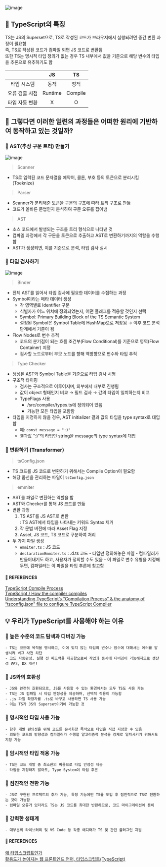 ![image](https://github.com/JeongwooHam/FE_Study_Logs/assets/123251211/e87b7658-ce2f-4e7f-9e67-bfadf83350ea)

## 🤖 TypeScript의 특징

TS는 JS의 Superset으로, TS로 작성된 코드가 브라우저에서 실행되려면 중간 변환 과정이 필요함 <br/> 즉, TS로 작성된 코드가 컴파일 되면 JS 코드로 변환됨 <br/> 또한 TS는 명시적 타입 정의가 없는 경우 TS 내부에서 값을 기준으로 해당 변수의 타입을 추론으로 유추하기도 함

|                |   JS    |   TS    |
| :------------: | :-----: | :-----: |
|  타입 시스템   |  동적   |  정적   |
| 오류 검출 시점 | Runtime | Compile |
| 타입 자동 변환 |    X    |    O    |

## 🤔 그렇다면 이러한 일련의 과정들은 어떠한 원리에 기반하여 동작하고 있는 것일까?

### 🪸 AST(추상 구문 트리) 만들기

![image](https://github.com/JeongwooHam/FE_Study_Logs/assets/123251211/8adcf406-c003-43dd-9a8d-968da5450979)

> Scanner

- TS로 입력된 코드 문자열을 예약어, 콜론, 부호 등의 토큰으로 분리시킴 (Toeknize)

> Parser

- Scanner가 분리해준 토큰을 구문의 구조에 따라 트리 구조로 만듦
- 코드가 올바른 문법인지 분석하여 구문 오류를 잡아냄

> AST

- 소스 코드에서 발생되는 구조를 트리 형식으로 나타낸 것
- 컴파일 과정에서 각 구문을 토큰으로 추출하고 AST로 변환하기까지의 역할을 수행함
- AST가 생성되면, 이를 기준으로 분석, 타입 검사 실시

### 🧐 타입 검사하기

![image](https://github.com/JeongwooHam/FE_Study_Logs/assets/123251211/45a78798-a51c-48d5-af8f-0e4586a3f46a)

> Binder

- 전체 AST를 읽어서 타입 검사에 필요한 데이터를 수집하는 과정
- Symbol이라는 메타 데이터 생성
  - 각 영역별로 Identifier 구분
  - 식별자가 어느 위치에 정의되었는지, 어떤 플래그를 적용할 것인지 선택
  - Symbol: Primary Building Block of the TS Semantic System
  - 설정된 Symbol은 Symbol Table에 HashMap으로 저장됨 → 이후 코드 분석 단계에서 기준이 됨
- Flow Nodes로 변수 추적
  - 코드의 분기점이 되는 흐름 조건부(Flow Conditional)를 기준으로 영역(Flow Container) 지정
  - 검사할 노드로부터 부모 노드를 향해 역방향으로 변수와 타입 추적

> Type Checker

- 생성된 AST와 Symbol Table을 기준으로 타입 검사 시행
- 구조적 타이핑
  - 검사는 구조적으로 이루어지며, 외부에서 내부로 진행됨
  - 값이 object 형태인지 비교 → 필드 검사 → 값의 타입이 일치하는지 비교
  - TypeFlags 사용
    - /src/compiler/types.ts에 정의되어 있음
    - 가능한 모든 타입을 포함함
- 타입을 지정하지 않을 경우, AST initializer 결과 값의 타입을 type syntax로 대입함
  - 예: <code>const message = ":)"</code>
  - 결과값 ":)"의 타입인 string을 message의 type syntax에 대입

### 🤖 변환하기 (Transformer)

> tsConfig.json

- TS 코드를 JS 코드로 변환하기 위해서는 Compile Option이 필요함
- 해당 옵션을 관리하는 파일이 <code>tsConfig.json</code>

> emmiter

- AST를 파일로 변환하는 역할을 함
- AST와 Checker를 통해 JS 코드를 만듦
- 변환 과정
  1. TS AST를 JS AST로 변환 <br/>
     : TS AST에서 타입을 나타내는 키워드 Syntax 제거
  2. 각 문법 버전에 따라 Asset Flag 지정
  3. Asset, JS 코드, TS 코드로 구분하여 처리
- 두 가지 파일 생성
  - <code>emmiter.ts</code>
    : JS 코드
  - <code>declarationEmmiter.ts</code>
    : .d.ts 코드 - 타입만 정의해놓은 파일 - 컴파일러가 만들어내기도 하고, 사용자가 정의할 수도 있음 - 이 파일로 변수 유형을 지정해두면, 컴파일러는 이 파일을 타입 추론에 참고함

#### 📑 REFERENCES

[TypeScript Compile Process](https://www.nextree.io/typescript-compile-process/)
<br/>
[TypeScript / How the compiler compiles](https://www.huy.rocks/everyday/04-01-2022-typescript-how-the-compiler-compiles)
<br/>
[Understanding TypeScript’s “Compilation Process” & the anatomy of “tsconfig.json” file to configure TypeScript Compiler](https://medium.com/jspoint/typescript-compilation-the-typescript-compiler-4cb15f7244bc)

## 💡 우리가 TypeScript를 사용해야 하는 이유

### 🌟 높은 수준의 코드 탐색과 디버깅 가능

    - TS는 코드에 목적을 명시하고, 이에 맞지 않는 타입의 변수나 함수에 대해서는 에러를 발생시켜 버그 사전 차단
    - 코드 자동완성, 실행 전 피드백을 제공함으로써 작업과 동시에 디버깅이 가능해지므로 생산성 증대, DX 개선!

### 🌟 JS와의 호환성

    - JS와 완전히 호환되므로, JS를 사용할 수 있는 환경에서는 모두 TS도 사용 가능
    - TS는 JS 컴파일 시 타입 안정성을 제공하며, 선택적 적용이 가능함
    - .js 파일 확장자를 .ts로 바꾸고 사용하면 TS 사용 가능
    - 이는 TS가 JS의 Superset이기에 가능한 것

### 🌟 명시적인 타입 사용 가능

    - 향후 개발 편의성을 위해 코드를 문서화할 목적으로 타입을 직접 지정할 수 있음
    - 의도한 코드의 방향성과 컴파일러가 수행할 알고리즘적 분석을 강제로 일치시키기 위해서도 지정 가능

### 🌟 암시적인 타입 적용 가능

    - TS는 코드 개발 중 최소한의 비용으로 타입 안정성 제공
    - 타입을 지정하지 않아도, Type System이 타입 추론

### 🌟 점진적인 전환 가능

    - JS로 구현된 프로젝트의 추가 기능, 특정 기능에만 TS를 도입 후 점진적으로 TS로 전환하는 것이 가능함
    - 컴파일 오류가 있더라도 TS는 JS 코드를 최대한 반환하므로, 코드 마이그레이션에 용이

### 🌟 강력한 생태계

    - 대부분의 라이브러리 및 VS Code 등 각종 에디터가 TS 및 관련 플러그인 지원

#### 📑 REFERENCES

[왜 타입스크립트인가](https://radlohead.gitbook.io/typescript-deep-dive/getting-started/why-typescript)
<br/>
[활용도가 높아지는 웹 프론트엔드 언어, 타입스크립트(TypeScript)](https://www.samsungsds.com/kr/insights/typescript.html)
